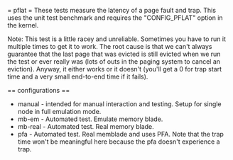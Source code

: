 = pflat =
These tests measure the latency of a page fault and trap. This uses the unit
test benchmark and requires the "CONFIG_PFLAT" option in the kernel.

Note: This test is a little racey and unreliable. Sometimes you have to run it
multiple times to get it to work. The root cause is that we can't always
guarantee that the last page that was evicted is still evicted when we run the
test or ever really was (lots of outs in the paging system to cancel an
eviction). Anyway, it either works or it doesn't (you'll get a 0 for trap start
time and a very small end-to-end time if it fails).

== configurations ==
* manual - intended for manual interaction and testing. Setup for single node
           in full emulation mode.
* mb-em - Automated test. Emulate memory blade.
* mb-real - Automated test. Real memory blade.
* pfa - Automated test. Real memblade and uses PFA. Note that the trap time
        won't be meaningful here because the pfa doesn't experience a trap.
